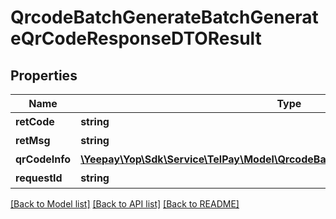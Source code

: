 # QrcodeBatchGenerateBatchGenerateQrCodeResponseDTOResult

## Properties
Name | Type | Description | Notes
------------ | ------------- | ------------- | -------------
**retCode** | **string** | 返回码 | [optional] 
**retMsg** | **string** | 返回信息 | [optional] 
**qrCodeInfo** | [**\Yeepay\Yop\Sdk\Service\TelPay\Model\QrcodeBatchGenerateQrCodeApiInfoResult[]**](QrcodeBatchGenerateQrCodeApiInfoResult.md) | 二维码信息 | [optional] 
**requestId** | **string** | 请求号 | [optional] 

[[Back to Model list]](../README.md#documentation-for-models) [[Back to API list]](../README.md#documentation-for-api-endpoints) [[Back to README]](../README.md)



